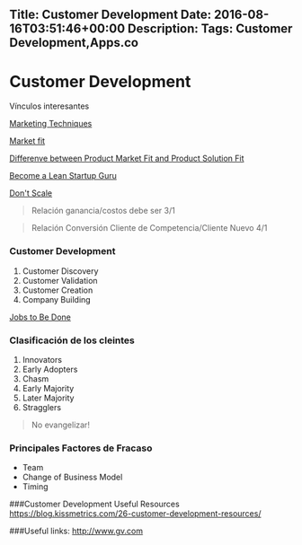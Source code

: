Title: Customer Development
Date: 2016-08-16T03:51:46+00:00
Description: 
Tags: Customer Development,Apps.co
---
# Customer Development

Vínculos interesantes

[Marketing Techniques](https://blog.kissmetrics.com/marketing-techniques-that-cost-time-not-money/)

[Market fit](https://en.wikipedia.org/wiki/Product/market_fit)

[Differenve between Product Market Fit and Product Solution Fit](https://www.quora.com/Whats-the-difference-between-product-market-fit-and-problem-solution-fit-And-how-are-they-initially-measured)

[Become a Lean Startup Guru](http://startitup.co/guides/294/becoming-a-lean-startup-guru)

[Don't Scale](http://paulgraham.com/ds.html)


>Relación ganancia/costos debe ser 3/1

>Relación Conversión Cliente de Competencia/Cliente Nuevo 4/1


### Customer Development
1. Customer Discovery
1. Customer Validation
1. Customer Creation
1. Company Building

[Jobs to Be Done](http://jobstobedone.org)

### Clasificación de los cleintes
1. Innovators
1. Early Adopters
1. Chasm
1. Early Majority
1. Later Majority
1. Stragglers

> No evangelizar! 

### Principales Factores de Fracaso
- Team
- Change of Business Model
- Timing



###Customer  Development Useful Resources
https://blog.kissmetrics.com/26-customer-development-resources/

###Useful links:
http://www.gv.com
